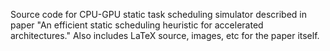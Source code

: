 Source code for CPU-GPU static task scheduling simulator described in paper "An efficient static scheduling heuristic for accelerated architectures."
Also includes LaTeX source, images, etc for the paper itself.
